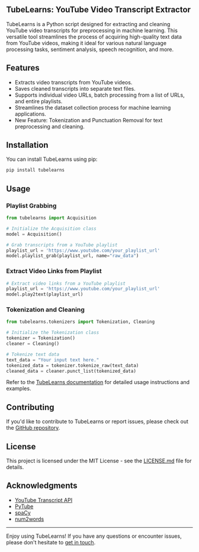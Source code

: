 
## TubeLearns: YouTube Video Transcript Extractor

TubeLearns is a Python script designed for extracting and cleaning YouTube video transcripts for preprocessing in machine learning. This versatile tool streamlines the process of acquiring high-quality text data from YouTube videos, making it ideal for various natural language processing tasks, sentiment analysis, speech recognition, and more.

## Features

- Extracts video transcripts from YouTube videos.
- Saves cleaned transcripts into separate text files.
- Supports individual video URLs, batch processing from a list of URLs, and entire playlists.
- Streamlines the dataset collection process for machine learning applications.
- New Feature: Tokenization and Punctuation Removal for text preprocessing and cleaning.

## Installation

You can install TubeLearns using pip:

```bash
pip install tubelearns
```

## Usage

### Playlist Grabbing

```python
from tubelearns import Acquisition

# Initialize the Acquisition class
model = Acquisition()

# Grab transcripts from a YouTube playlist
playlist_url = 'https://www.youtube.com/your_playlist_url'
model.playlist_grab(playlist_url, name="raw_data")
```

### Extract Video Links from Playlist

```python
# Extract video links from a YouTube playlist
playlist_url = 'https://www.youtube.com/your_playlist_url'
model.play2text(playlist_url)
```

### Tokenization and Cleaning

```python
from tubelearns.tokenizers import Tokenization, Cleaning

# Initialize the Tokenization class
tokenizer = Tokenization()
cleaner = Cleaning()

# Tokenize text data
text_data = "Your input text here."
tokenized_data = tokenizer.tokenize_raw(text_data)
cleaned_data = cleaner.punct_list(tokenized_data)
```

Refer to the [TubeLearns documentation](https://github.com/KabilPreethamK/tubelearns/blob/main/Documentation.md) for detailed usage instructions and examples.

## Contributing

If you'd like to contribute to TubeLearns or report issues, please check out the [GitHub repository](https://github.com/KabilPreethamK/tubelearns).

## License

This project is licensed under the MIT License - see the [LICENSE.md](LICENSE.md) file for details.

## Acknowledgments

- [YouTube Transcript API](https://github.com/jdepoix/youtube-transcript-api)
- [PyTube](https://github.com/pytube/pytube)
- [spaCy](https://spacy.io/)
- [num2words](https://github.com/savoirfairelinux/num2words)

---


Enjoy using TubeLearns! If you have any questions or encounter issues, please don't hesitate to [get in touch](mailto:tubelearnsofficial@gmail.com).
